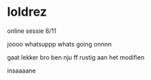 # loldrez
online sessie 6/11

joooo whatsuppp
whats going onnnn


gaat lekker bro ben nju ff rustig aan het modifien 

insaaaane
